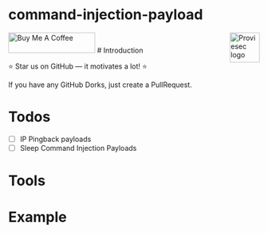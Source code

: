 # command-injection-payload
<a href="https://proviesec.org/">
    <img src="https://avatars.githubusercontent.com/u/92156402?s=400&u=7fe0dbb9085a37818ee8c2b061432a9a69cbff42&v=4" alt="Proviesec logo" title="Proviesec" align="right" height="60" />
</a>
<a href="https://www.buymeacoffee.com/proviesec" target="_blank"><img src="https://cdn.buymeacoffee.com/buttons/default-orange.png" alt="Buy Me A Coffee" height="41" width="174"></a>
# Introduction 

:star: Star us on GitHub — it motivates a lot! :star:

If you have any GitHub Dorks, just create a PullRequest. 

# Todos

- [ ] IP Pingback payloads
- [ ] Sleep Command Injection Payloads

# Tools

# Example 

